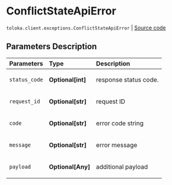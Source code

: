 # ConflictStateApiError
`toloka.client.exceptions.ConflictStateApiError` | [Source code](https://github.com/Toloka/toloka-kit/blob/v1.1.1/src/client/exceptions.py#L128)

## Parameters Description

| Parameters | Type | Description |
| :----------| :----| :-----------|
`status_code`|**Optional\[int\]**|<p>response status code.</p>
`request_id`|**Optional\[str\]**|<p>request ID</p>
`code`|**Optional\[str\]**|<p>error code string</p>
`message`|**Optional\[str\]**|<p>error message</p>
`payload`|**Optional\[Any\]**|<p>additional payload</p>
